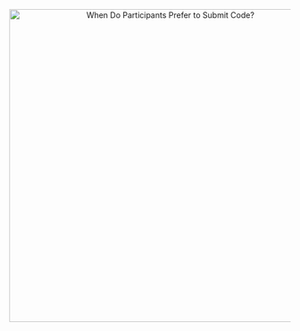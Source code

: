 <!-- Copy-paste in your Readme.md file -->

<a href="https://next.ossinsight.io/widgets/official/analyze-org-commits-time-distribution?owner_id=11855343&period=past_28_days&zone=0" target="_blank" style="display: block" align="center">
  <picture>
    <source media="(prefers-color-scheme: dark)" srcset="https://next.ossinsight.io/widgets/official/analyze-org-commits-time-distribution/thumbnail.png?owner_id=11855343&period=past_28_days&zone=0&image_size=3x6&color_scheme=dark" width="561" height="auto">
    <img alt="When Do Participants Prefer to Submit Code?" src="https://next.ossinsight.io/widgets/official/analyze-org-commits-time-distribution/thumbnail.png?owner_id=11855343&period=past_28_days&zone=0&image_size=3x6&color_scheme=light" width="561" height="auto">
  </picture>
</a>

<!-- Made with [OSS Insight](https://ossinsight.io/) -->
